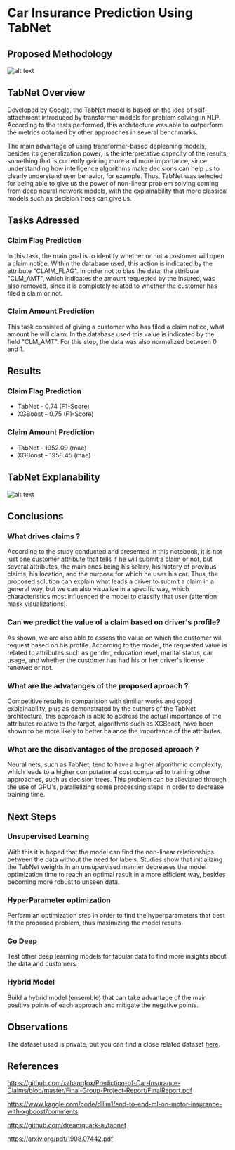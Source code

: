 # Car Insurance Prediction Using TabNet

## Proposed Methodology

![alt text](https://github.com/[username]/[reponame]/blob/[branch]/image.jpg?raw=true)

## TabNet Overview

Developed by Google, the TabNet model is based on the idea of self-attachment introduced by transformer models for problem solving in NLP. According to the tests performed, this architecture was able to outperform the metrics obtained by other approaches in several benchmarks. 

The main advantage of using transformer-based depleaning models, besides its generalization power, is the interpretative capacity of the results, something that is currently gaining more and more importance, since understanding how intelligence algorithms make decisions can help us to clearly understand user behavior, for example. Thus, TabNet was selected for being able to give us the power of non-linear problem solving coming from deep neural network models, with the explainability that more classical models such as decision trees can give us.

## Tasks Adressed

### Claim Flag Prediction

In this task, the main goal is to identify whether or not a customer will open a claim notice. Within the database used, this action is indicated by the attribute "CLAIM_FLAG". In order not to bias the data, the attribute "CLM_AMT", which indicates the amount requested by the insured, was also removed, since it is completely related to whether the customer has filed a claim or not.

### Claim Amount Prediction

This task consisted of giving a customer who has filed a claim notice, what amount he will claim. In the database used this value is indicated by the field "CLM_AMT". For this step, the data was also normalized between 0 and 1.

## Results
### Claim Flag Prediction

- TabNet - 0.74 (F1-Score)
- XGBoost - 0.75 (F1-Score)

### Claim Amount Prediction

- TabNet - 1952.09 (mae)
- XGBoost - 1958.45 (mae)

## TabNet Explanability 

![alt text](https://github.com/[username]/[reponame]/blob/[branch]/image.jpg?raw=true)


## Conclusions

### What drives claims ?

According to the study conducted and presented in this notebook, it is not just one customer attribute that tells if he will submit a claim or not, but several attributes, the main ones being his salary, his history of previous claims, his location, and the purpose for which he uses his car. Thus, the proposed solution can explain what leads a driver to submit a claim in a general way, but we can also visualize in a specific way, which characteristics most influenced the model to classify that user (attention mask visualizations).

### Can we predict the value of a claim based on driver's profile?

As shown, we are also able to assess the value on which the customer will request based on his profile. According to the model, the requested value is related to attributes such as gender, education level, marital status, car usage, and whether the customer has had his or her driver's license renewed or not.

### What are the advatanges of the proposed aproach ?

Competitive results in comparision with similiar works and good explainability, plus as demonstrated by the authors of the TabNet architecture, this approach is able to address the actual importance of the attributes relative to the target, algorithms such as XGBoost, have been shown to be more likely to better balance the importance of the attributes.

### What are the disadvantages of the proposed aproach ?

Neural nets, such as TabNet, tend to have a higher algorithmic complexity, which leads to a higher computational cost compared to training other approaches, such as decision trees. This problem can be alleviated through the use of GPU's, parallelizing some processing steps in order to decrease training time.

## Next Steps

### Unsupervised Learning

With this it is hoped that the model can find the non-linear relationships between the data without the need for labels. Studies show that initializing the TabNet weights in an unsupervised manner decreases the model optimization time to reach an optimal result in a more efficient way, besides becoming more robust to unseen data.

### HyperParameter optimization

Perform an optimization step in order to find the hyperparameters that best fit the proposed problem, thus maximizing the model results

### Go Deep

Test other deep learning models for tabular data to find more insights about the data and customers.

### Hybrid Model

Build a hybrid model (ensemble) that can take advantage of the main positive points of each approach and mitigate the negative points.


## Observations

The dataset used is private, but you can find a close related dataset [here](https://www.kaggle.com/datasets/xiaomengsun/car-insurance-claim-data).

## References

https://github.com/xzhangfox/Prediction-of-Car-Insurance-Claims/blob/master/Final-Group-Project-Report/FinalReport.pdf

https://www.kaggle.com/code/dllim1/end-to-end-ml-on-motor-insurance-with-xgboost/comments

https://github.com/dreamquark-ai/tabnet

https://arxiv.org/pdf/1908.07442.pdf